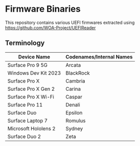 # Firmware Binaries

This repository contains various UEFI firmwares extracted using https://github.com/WOA-Project/UEFIReader

## Terminology

| Device Name          | Codenames/Internal Names |
|----------------------|--------------------------|
| Surface Pro 9 5G     | Arcata                   |
| Windows Dev Kit 2023 | BlackRock                |
| Surface Pro X        | Cambria                  |
| Surface Pro X Gen 2  | Carina                   |
| Surface Pro X Wi-Fi  | Caspar                   |
| Surface Pro 11       | Denali                   |
| Surface Duo          | Epsilon                  |
| Surface Laptop 7     | Romulus                  |
| Microsoft Hololens 2 | Sydney                   |
| Surface Duo 2        | Zeta                     |
